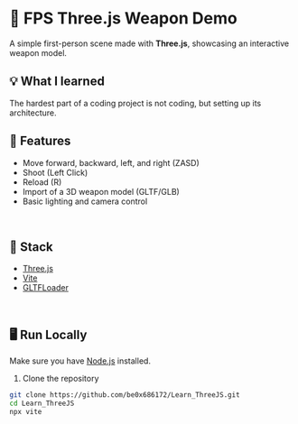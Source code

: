 # 🔫 FPS Three.js Weapon Demo

A simple first-person scene made with **Three.js**, showcasing an interactive weapon model.

## 💡 What I learned

The hardest part of a coding project is not coding, but setting up its architecture.

## 🚀 Features

- Move forward, backward, left, and right (ZASD)
- Shoot (Left Click)
- Reload (R)
- Import of a 3D weapon model (GLTF/GLB)
- Basic lighting and camera control

<br>

## 🧰 Stack

- [Three.js](https://threejs.org/)
- [Vite](https://vitejs.dev/)
- [GLTFLoader](https://threejs.org/docs/#examples/en/loaders/GLTFLoader)

<br>

## 🖥️ Run Locally

Make sure you have [Node.js](https://nodejs.org/) installed.

1. Clone the repository

```bash
git clone https://github.com/be0x686172/Learn_ThreeJS.git
cd Learn_ThreeJS
npx vite 
